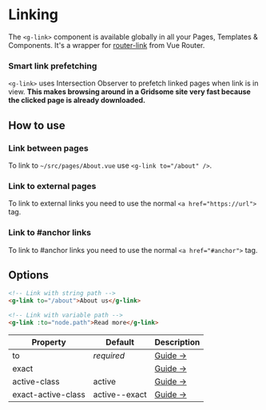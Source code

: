 # Linking
The `<g-link>` component is available globally in all your Pages, Templates & Components. It's a wrapper for [router-link](https://router.vuejs.org/api/#router-link-props) from Vue Router.


### Smart link prefetching
`<g-link>` uses Intersection Observer to prefetch linked pages when link is in view. **This makes browsing around in a Gridsome site very fast because the clicked page is already downloaded.**


## How to use

### Link between pages
To link to `~/src/pages/About.vue` use `<g-link to="/about" />`.

### Link to external pages
To link to external links you need to use the normal `<a href="https://url">` tag.

### Link to #anchor links
To link to #anchor links you need to use the normal `<a href="#anchor">` tag.

## Options

```html
<!-- Link with string path -->
<g-link to="/about">About us</g-link>

<!-- Link with variable path -->
<g-link :to="node.path">Read more</g-link>
```

|Property |Default|Description|
|---------|-------|-----------|
|to       |*required*|[Guide →](https://router.vuejs.org/api/#to)|
|exact    |				|[Guide →](https://router.vuejs.org/api/#exact)|
|active-class|active				|[Guide →](https://router.vuejs.org/api/#active-class)|
|exact-active-class|active--exact				|[Guide →](https://router.vuejs.org/api/#exact-active-class)|

